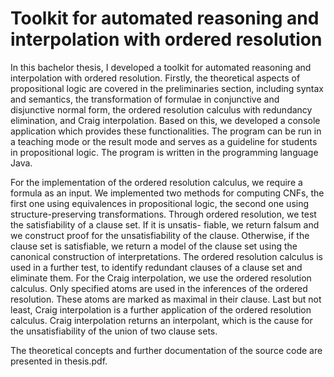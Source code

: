 # Toolkit for automated reasoning and interpolation with ordered resolution

In this bachelor thesis, I developed a toolkit for automated reasoning and interpolation
with ordered resolution. Firstly, the theoretical aspects of propositional logic are covered
in the preliminaries section, including syntax and semantics, the transformation of formulae
in conjunctive and disjunctive normal form, the ordered resolution calculus with
redundancy elimination, and Craig interpolation. Based on this, we developed a console
application which provides these functionalities. The program can be run in a teaching
mode or the result mode and serves as a guideline for students in propositional logic.
The program is written in the programming language Java.

For the implementation of the ordered resolution calculus, we require a formula as an
input. We implemented two methods for computing CNFs, the first one using equivalences
in propositional logic, the second one using structure-preserving transformations.
Through ordered resolution, we test the satisfiability of a clause set. If it is unsatis-
fiable, we return falsum and we construct proof for the unsatisfiability of the clause.
Otherwise, if the clause set is satisfiable, we return a model of the clause set using the
canonical construction of interpretations. The ordered resolution calculus is used in a
further test, to identify redundant clauses of a clause set and eliminate them. For the
Craig interpolation, we use the ordered resolution calculus. Only specified atoms are
used in the inferences of the ordered resolution. These atoms are marked as maximal in
their clause. Last but not least, Craig interpolation is a further application of the ordered
resolution calculus. Craig interpolation returns an interpolant, which is the cause for the
unsatisfiability of the union of two clause sets.

The theoretical concepts and further documentation of the source code are presented in thesis.pdf.

